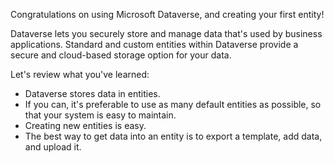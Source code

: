 Congratulations on using Microsoft Dataverse, and creating your first entity! 

Dataverse lets you securely store and manage data that's used by business applications. Standard and custom entities within Dataverse provide a secure and cloud-based storage option for your data.

Let's review what you've learned:
- Dataverse stores data in entities. 
- If you can, it's preferable to use as many default entities as possible, so that your system is easy to maintain.
- Creating new entities is easy.
- The best way to get data into an entity is to export a template, add data, and upload it. 
